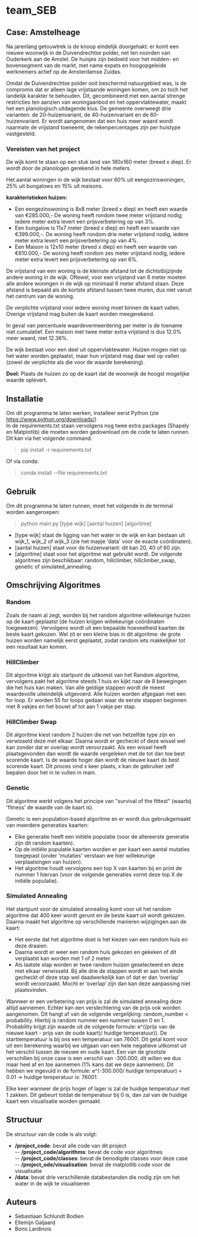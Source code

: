 # team_SEB

## Case: Amstelheage
Na jarenlang getouwtrek is de knoop eindelijk doorgehakt: er komt een nieuwe woonwijk in de Duivendrechtse polder, net ten noorden van Ouderkerk aan de Amstel. De huisjes zijn bedoeld voor het midden- en bovensegment van de markt, met name expats en hoogopgeleide werknemers actief op de Amsterdamse Zuidas.  

Omdat de Duivendrechtse polder ooit beschermd natuurgebied was, is de compromis dat er alleen lage vrijstaande woningen komen, om zo toch het landelijk karakter te behouden. Dit, gecombineerd met een aantal strenge restricties ten aanzien van woningaanbod en het oppervlaktewater, maakt het een planologisch uitdagende klus. De gemeente overweegt drie varianten: de 20-huizenvariant, de 40-huizenvariant en de 60-huizenvariant. Er wordt aangenomen dat een huis meer waard wordt naarmate de vrijstand toeneemt, de rekenpercentages zijn per huistype vastgesteld.

### Vereisten van het project
De wijk komt te staan op een stuk land van 180x160 meter (breed x diep). Er wordt door de planologen gerekend in hele meters.

Het aantal woningen in de wijk bestaat voor 60% uit eengezinswoningen, 25% uit bungalows en 15% uit maisons.

**karakteristieken huizen:**
- Een eengezinswoning is 8x8 meter (breed x diep) en heeft een waarde van €285.000,- De woning heeft rondom twee meter vrijstand nodig; iedere meter extra levert een prijsverbetering op van 3%.
- Een bungalow is 11x7 meter (breed x diep) en heeft een waarde van €399.000,-. De woning heeft rondom drie meter vrijstand nodig, iedere meter extra levert een prijsverbetering op van 4%.
- Een Maison is 12x10 meter (breed x diep) en heeft een waarde van €610.000,- De woning heeft rondom zes meter vrijstand nodig, iedere meter extra levert een prijsverbetering op van 6%.

De vrijstand van een woning is de kleinste afstand tot de dichtstbijzijnde andere woning in de wijk. Oftewel, voor een vrijstand van 6 meter moeten alle andere woningen in de wijk op minimaal 6 meter afstand staan. Deze afstand is bepaald als de kortste afstand tussen twee muren, dus niet vanuit het centrum van de woning.

De verplichte vrijstand voor iedere woning moet binnen de kaart vallen. Overige vrijstand mag buiten de kaart worden meegerekend.

In geval van percentuele waardevermeerdering per meter is de toename niet cumulatief. Een maison met twee meter extra vrijstand is dus 12.0% meer waard, niet 12.36%.

De wijk bestaat voor een deel uit oppervlaktewater. Huizen mogen niet op het water worden geplaatst, maar hun vrijstand mag daar wel op vallen (zowel de verplichte als die voor de waarde berekening).

**Doel:**
Plaats de huizen zo op de kaart dat de woonwijk de hoogst mogelijke waarde oplevert.

## Installatie
Om dit programma te laten werken, installeer eerst Python (zie https://www.python.org/downloads/)  
In de requirements.txt staan vervolgens nog twee extra packages (Shapely en Matplotlib) die moeten worden gedownload om de code te laten runnen.  
Dit kan via het volgende command:  

> pip install -r requirements.txt

Of via conda:  

> conda install --file requirements.txt


## Gebruik
Om dit programma te laten runnen, moet het volgende in de terminal worden aangeroepen:  

> python main.py [type wijk] [aantal huizen] [algoritme]

- [type wijk] staat de ligging van het water in de wijk en kan bestaan uit wijk_1, wijk_2 of wijk_3 (zie het mapje 'data' voor de exacte coördinaten).
- [aantal huizen] staat voor de huizenvariant: dit kan 20, 40 of 60 zijn.
- [algoritme] staat voor het algoritme wat gebruikt wordt. De volgende algoritmes zijn beschikbaar: random, hillclimber, hillclimber_swap, genetic of simulated_annealing.

## Omschrijving Algoritmes

### Random
Zoals de naam al zegt, worden bij het random algoritme willekeurige huizen op de kaart geplaatst (de huizen krijgen willekeurige coördinaten toegewezen). Vervolgens wordt uit een bepaalde hoeveelheid kaarten de beste kaart gekozen.
Wel zit er een kleine bias in dit algoritme: de grote huizen worden namelijk eerst geplaatst, zodat random iets makkelijker tot een resultaat kan komen.

### HillClimber
Dit algoritme krijgt als startpunt de uitkomst van het Random algoritme, vervolgens pakt het algoritme steeds 1 huis en kijkt naar de 8 bewegingen die het huis kan maken. Van alle geldige stappen wordt de meest waardevolle uiteindelijk uitgevoerd. Alle huizen worden afgegaan met een for loop. Er worden 55 for loops gedaan waar de eerste stappen beginnen met 8 vakjes en het bouwt af tot aan 1 vakje per stap.

### HillClimber Swap
Dit algoritme kiest random 2 huizen die net van hetzelfde type zijn en verwisseld deze met elkaar. Daarna wordt er gecheckt of deze wissel wel kan zonder dat er overlap wordt veroorzaakt. Als een wissel heeft plaatsgevonden dan wordt de waarde vergeleken met de tot dan toe best scorende kaart. Is de waarde hoger dan wordt de nieuwe kaart de best scorende kaart. Dit proces vind x keer plaats, x kan de gebruiker zelf bepalen door het in te vullen in main. 

### Genetic
Dit algoritme werkt volgens het principe van "survival of the fittest" (waarbij 'fitness' de waarde van de kaart is).  

Genetic is een population-based algoritme en er wordt dus gebruikgemaakt van meerdere generaties kaarten: 
- Elke generatie heeft een initiële populatie (voor de allereerste generatie zijn dit random kaarten). 
- Op de initiële populatie kaarten worden er per kaart een aantal mutaties toegepast (onder 'mutaties' verstaan we hier willekeurige verplaatsingen van huizen).
- Het algoritme houdt vervolgens een top X van kaarten bij en print de nummer 1 hiervan (voor de volgende generaties vormt deze top X de initiële populatie).


### Simulated Annealing
Het startpunt voor de simulated annealing komt voor uit het random algoritme dat 400 keer wordt gerunt en de beste kaart uit wordt gekozen. Daarna maakt het algoritme op verschillende manieren wijzigingen aan de kaart:
- Het eerste dat het algoritme doet is het kiezen van een random huis en deze draaien. 
- Daarna wordt er weer een random huis gekozen en gekeken of dit verplaatst kan worden met 1 of 2 meter.
- Als laatste stap worden er twee random huizen geselecteerd en deze met elkaar verwisseld. 
Bij alle drie de stappen wordt er aan het einde gecheckt of deze stap wel daadwerkelijk kan of dat er dan ‘overlap’ wordt veroorzaakt. Mocht er ‘overlap’ zijn dan kan deze aanpassing niet plaatsvinden. 

Wanneer er een verbetering van prijs is zal de simulated annealing deze altijd aannemen. Echter kan een verslechtering van de prijs ook worden aangenomen. Dit hangt af van de volgende vergelijking: random_number < probability. Hierbij is random nummer een nummer tussen 0 en 1. Probability krijgt zijn waarde uit de volgende formule: 
e^((prijs van de nieuwe kaart - prijs van de oude kaart)/ huidige temperatuur)).
De starttemperatuur is bij ons een temperatuur van 76001. Dit getal komt voor uit een berekening waarbij we uitgaan van een hele negatieve uitkomst uit het verschil tussen de nieuwe en oude kaart. Een van de grootste verschillen bij onze case is een verschil van -300.000, dit willen we dus maar heel af en toe aannemen (1% kans dat we deze aannemen). Dit hebben we ingevuld in de formule: 
e^(-300.000/ huidige temperatuur) = 0.01 → huidige temperatuur is: 76001. 

Elke keer wanneer de prijs hoger of lager is zal de huidige temperatuur met 1 zakken. Dit gebeurt totdat de temperatuur bij 0 is, dan zal van de huidige kaart een visualisatie worden gemaakt.

## Structuur
De structuur van de code is als volgt:

- **/project_code**: bevat alle code van dit project  
-- **/project_code/algorithms**: bevat de code voor algoritmes  
-- **/project_code/classes**: bevat de benodigde classes voor deze case  
-- **/project_ode/visualisation**: bevat de matplotlib code voor de visualisatie  
- **/data**: bevat drie verschillende databestanden die nodig zijn om het water in de wijk te visualiseren

## Auteurs 
- Sebastiaan Schlundt Bodien
- Ellemijn Galjaard
- Bono Lardinois






